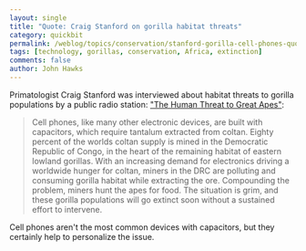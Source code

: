 ```yaml
---
layout: single 
title: "Quote: Craig Stanford on gorilla habitat threats" 
category: quickbit
permalink: /weblog/topics/conservation/stanford-gorilla-cell-phones-quote-2013.html
tags: [technology, gorillas, conservation, Africa, extinction] 
comments: false 
author: John Hawks 
---
```


Primatologist Craig Stanford was interviewed about habitat threats to gorilla populations by a public radio station: <a href="http://www.wamc.org/post/dr-craig-stanford-university-southern-california-human-threat-great-apes">"The Human Threat to Great Apes"</a>:

<blockquote>Cell phones, like many other electronic devices, are built with capacitors, which require tantalum extracted from coltan. Eighty percent of the worlds coltan supply is mined in the Democratic Republic of Congo, in the heart of the remaining habitat of eastern lowland gorillas. With an increasing demand for electronics driving a worldwide hunger for coltan, miners in the DRC are polluting and consuming gorilla habitat while extracting the ore. Compounding the problem, miners hunt the apes for food. The situation is grim, and these gorilla populations will go extinct soon without a sustained effort to intervene.</blockquote>

Cell phones aren't the most common devices with capacitors, but they certainly help to personalize the issue.

